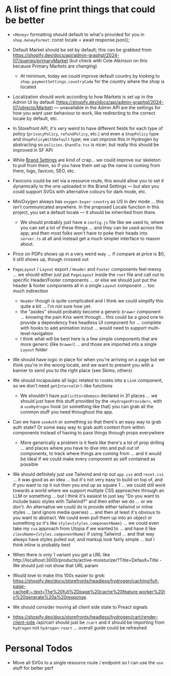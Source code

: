 # A list of fine print things that could be better

- `<Money>` formatting should default to what's provided for you in `shop.moneyFormat`: const locale = await response.json();
- Default Market should be set by default; this can be grabbed from https://shopify.dev/docs/api/admin-graphql/2024-07/queries/primaryMarket (but check with Cole Atkinson on this because Primary Markets are changing)
  - At minimum, today we could improve default country by looking to `shop.paymentSettings.countryCode` for the country where the shop is located
- Localization should work according to how Markets is set up in the Admin UI by default (https://shopify.dev/docs/api/admin-graphql/2024-07/objects/Market) — unavailable in the Admin API are the settings for how you want user behaviour to work, like redirecting to the correct locale by default, etc.
- In Storefront API, it's very weird to have different fields for each type of policy (`privacyPolicy`, `refundPolicy`, etc.) and even a `ShopPolicy` type and `ShopPolicyWithDefault` type; we can improve this in Hydrogen by abstracting so `policies.$handle.tsx` is nicer; but really this should be improved in SF API
- While [Brand Settings](https://shopify.dev/docs/api/storefront/2024-07/objects/Shop#field-brand) are kind of crap… we could improve our skeleton to pull from them, so if you have them set up the name is coming from there, logo, favicon, SEO, etc.
- Favicons could be set via a resource route, this would allow you to set it dynamically to the one uploaded in the Brand Settings — but also you could support SVGs with alternative colours for dark mode, etc.

- MiniOxygen always has `oxygen-buyer-country` as US in dev mode … this isn't communicated anywhere. In the proposed Locale function in this project, you set a default locale — it should be inherrited from there.
  - We should probably just have a `config.js` file like we used to, where you can set a lot of these things … and they can be used across the app; and then most folks won't have to poke their heads into `server.ts` at all and instead get a much simpler interface to reason about.
- Price on PDPs shows up in a very weird way … if compare at price is $0, it still shows up, though crossed out
- `PageLayout` / `Layout` export / `Header` and `Footer` components feel messy … we should either just put `PageLayout` inside the `root` file and call out to specific Header/Footer components … or else we should just put the header & footer components all in a single `Layout` component … too much indirection
  - `Header` though is quite complicated and I think we could simplify this quite a bit … I'm not sure how yet.
  - the "asides" should probably become a generic `Drawer` component … knowing the pain Knix went through… this could be a good one to provide a dependency free headless UI component for … complete with hooks to add animation in/out … would need to support multi-level navigation
  - I think what will be best here is a few simple components that are more generic (like `Drawer`) … and those are imported into a single `Layout` folder
- We should have logic in place for when you're arriving on a page but we think you're in the wrong locale, and we want to present you with a banner to send you to the right place (see Skims, others)
- We should incapsulate all logic related to routes into a `Link` component, so we don't need `getInternalUrl`-like functions
  - We shouldn't have `publicStoreDomain` declared in 31 places … we should just have this stuff provided by the `<HydrogenProvider>`, with a `useHydrogen` hook (or something like that) you can grab all the common stuff you need throughout the app.
- Can we have `useAuth` or something so that there's an easy way to grab auth state? Or some easy way to grab auth context from within components instead of having to pass things through props everywhere
  - More generically a problem is it feels like there's a lot of prop drilling … and places where you have to dive into and pull out of components, to track where things are coming from … and it would be ideal if we could make every component as self contained as possible
- We should definitely just use Tailwind and rip out `app.css` and `reset.css` … it was good as an idea … but it's not very easy to build on top of, and if you want to rip it out then you end up as square 1 … we could still work towards a world where we support multiple CSS approaches through an LLM or something … but I think it's easiest to just say "Do you want to include basic styles with Tailwind?" and then either we do … or we don't. An alternative we could do is provide either tailwind or inline styles … (and ignore media queries) … and then at least it's obvious to you want to abstract. We could even pull them up into an object or something so it's like `style={styles.componentName}` … we could even take my `cva` approach from Utopia if we wanted to … and have it like `className={styles.componentName}` if using Tailwind … and that way always have styles pulled out, and markup look fairly simple … but I think inline is probably best
- When there is only 1 variant you get a URL like http://localhost:3000/products/active-moisturizer?Title=Default+Title - We should just not show that URL param
- Would love to make this 100x easier to grok: https://shopify.dev/docs/storefronts/headless/hydrogen/caching/full-page-cache#:~:text=The%20full%2Dpage%20cache%20feature,worker%20to%20generate%20a%20response.
- We should consider moving all client side state to Preact signals
- https://shopify.dev/docs/storefronts/headless/hydrogen/cart/render-client-side /api/cart should just be `/cart` and it should be importing from `hydrogen` not `hydrogen-react` … overall guide could be refreshed

# Personal Todos

- Move all SVGs to a single resource route / endpoint so I can use the `use` stuff for better perf
